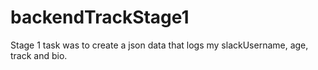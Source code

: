# backendTrackStage1
Stage 1 task was to create a json data that logs my slackUsername, age, track and bio.
